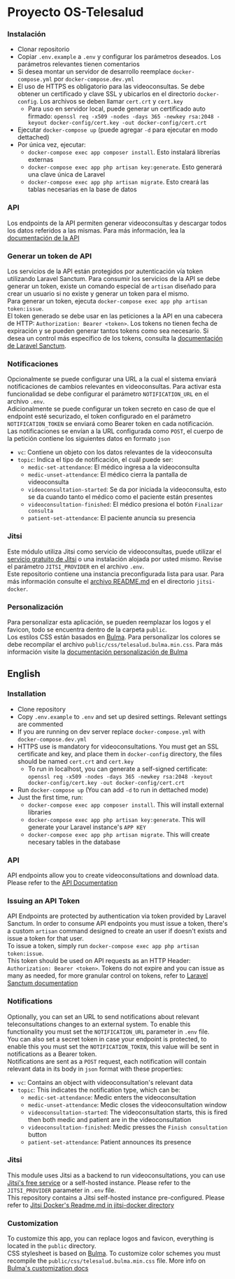 # Proyecto OS-Telesalud

### Instalación
* Clonar repositorio
* Copiar `.env.example` a `.env` y configurar los parámetros deseados. Los parámetros relevantes tienen comentarios
* Si desea montar un servidor de desarrollo reemplace `docker-compose.yml` por `docker-compose.dev.yml`
* El uso de HTTPS es obligatorio para las videoconsultas. Se debe obtener un certificado y clave SSL y ubicarlos en el directorio `docker-config`. Los archivos se deben llamar `cert.crt` y `cert.key`
  * Para uso en servidor local, puede generar un certificado auto firmado: `openssl req -x509 -nodes -days 365 -newkey rsa:2048 -keyout docker-config/cert.key -out docker-config/cert.crt`
* Ejecutar `docker-compose up` (puede agregar `-d` para ejecutar en modo dettached)
* Por única vez, ejecutar:
  * `docker-compose exec app composer install`. Esto instalará librerías externas
  * `docker-compose exec app php artisan key:generate`. Esto generará una clave única de Laravel
  * `docker-compose exec app php artisan migrate`. Esto creará las tablas necesarias en la base de datos

### API
Los endpoints de la API permiten generar videoconsultas y descargar todos los datos referidos a las mismas. Para más información, lea la [documentación de la API](https://documenter.getpostman.com/view/2176254/2s847HPYG1)

### Generar un token de API
Los servicios de la API están protegidos por autenticación vía token utilizando Laravel Sanctum.
Para consumir los servicios de la API se debe generar un token, existe un comando especial de `artisan` diseñado para crear un usuario si no existe y generar un token para el mismo.  
Para generar un token, ejecuta `docker-compose exec app php artisan token:issue`.  
El token generado se debe usar en las peticiones a la API en una cabecera de HTTP: `Authorization: Bearer <token>`. Los tokens no tienen fecha de expiración y se pueden generar tantos tokens como sea necesario. Si desea un control más específico de los tokens, consulta la [documentación de Laravel Sanctum](https://laravel.com/docs/9.x/sanctum).

### Notificaciones
Opcionalmente se puede configurar una URL a la cual el sistema enviará notificaciones de cambios relevantes en videoconsultas. Para activar esta funcionalidad se debe configurar el parámetro `NOTIFICATION_URL` en el archivo `.env`.   
Adicionalmente se puede configurar un token secreto en caso de que el endpoint esté securizado, el token configurado en el parámetro `NOTIFICATION_TOKEN` se enviará como Bearer token en cada notificación.  
Las notificaciones se envían a la URL configurada como `POST`, el cuerpo de la petición contiene los siguientes datos en formato `json`
* `vc`: Contiene un objeto con los datos relevantes de la videoconsulta
* `topic`: Indica el tipo de notificación, el cuál puede ser:
  * `medic-set-attendance`: El médico ingresa a la videoconsulta
  * `medic-unset-attendance`: El médico cierra la pantalla de videoconsulta
  * `videoconsultation-started`: Se da por iniciada la videoconsulta, esto se da cuando tanto el médico como el paciente están presentes
  * `videoconsultation-finished`: El médico presiona el botón `Finalizar consulta`
  * `patient-set-attendance`: El paciente anuncia su presencia

### Jitsi
Este módulo utiliza Jitsi como servicio de videoconsultas, puede utilizar el [servicio gratuito de Jitsi](https://meet.jit.si/) o una instalación alojada por usted mismo. Revise el parámetro `JITSI_PROVIDER` en el archivo `.env`.   
Este repositorio contiene una instancia preconfigurada lista para usar. Para más información consulte el [archivo README.md](jitsi-docker/README.md) en el directorio `jitsi-docker`.


### Personalización
Para personalizar esta aplicación, se pueden reemplazar los logos y el favicon, todo se encuentra dentro de la carpeta `public`.   
Los estilos CSS están basados en [Bulma](https://bulma.io/). Para personalizar los colores se debe recompilar el archivo `public/css/telesalud.bulma.min.css`. Para más información visite la [documentación personalización de Bulma](https://bulma.io/documentation/customize/)

## English

### Installation
* Clone repository
* Copy `.env.example` to `.env` and set up desired settings. Relevant settings are commented
* If you are running on dev server replace `docker-compose.yml` with `docker-compose.dev.yml`
* HTTPS use is mandatory for videoconsultations. You must get an SSL certificate and key, and place them in `docker-config` directory, the files should be named `cert.crt` and `cert.key`
  * To run in localhost, you can generate a self-signed certificate: `openssl req -x509 -nodes -days 365 -newkey rsa:2048 -keyout docker-config/cert.key -out docker-config/cert.crt`
* Run `docker-compose up` (You can add `-d` to run in dettached mode)
* Just the first time, run:
  * `docker-compose exec app composer install`. This will install external libraries
  * `docker-compose exec app php artisan key:generate`. This will generate your Laravel instance's `APP KEY`
  * `docker-compose exec app php artisan migrate`. This will create necesary tables in the database

### API
API endpoints allow you to create videoconsultations and download data. Please refer to the [API Documentation](https://documenter.getpostman.com/view/2176254/2s847HPYG1)

### Issuing an API Token
API Endpoints are protected by authentication via token provided by Laravel Sanctum.
In order to consume API endpoints you must issue a token, there's a custom `artisan` command designed to create an user if doesn't exists and issue a token for that user.  
To issue a token, simply run `docker-compose exec app php artisan token:issue`.  
This token should be used on API requests as an HTTP Header: `Authorization: Bearer <token>`. Tokens do not expire and you can issue as many as needed, for more granular control on tokens, refer to [Laravel Sanctum documentation](https://laravel.com/docs/9.x/sanctum)

### Notifications
Optionally, you can set an URL to send notifications about relevant teleconsultations changes to an external system. To enable this functionality you must set the `NOTIFICATION_URL` parameter in `.env` file.  
You can also set a secret token in case your endpoint is protected, to enable this you must set the `NOTIFICATION_TOKEN`, this value will be sent in notifications as a Bearer token.  
Notifications are sent as a `POST` request, each notification will contain relevant data in its body in `json` format with these properties:
* `vc`: Contains an object with videoconsultation's relevant data
* `topic`: This indicates the notification type, which can be:
  * `medic-set-attendance`: Medic enters the videoconsultation
  * `medic-unset-attendance`: Medic closes the videoconsultation window
  * `videoconsultation-started`: The videoconsultation starts, this is fired then both medic and patient are in the videoconsultation
  * `videoconsultation-finished`: Medic presses the `Finish consultation` button
  * `patient-set-attendance`: Patient announces its presence

### Jitsi
This module uses Jitsi as a backend to run videoconsultations, you can use [Jitsi's free service](https://meet.jit.si/) or a self-hosted instance. Please refer to the `JITSI_PROVIDER` parameter in `.env` file.   
This repository contains a Jitsi self-hosted instance pre-configured. Please refer to [Jitsi Docker's Readme.md in jitsi-docker directory](jitsi-docker/README.md)

### Customization
To customize this app, you can replace logos and favicon, everything is located in the `public` directory.   
CSS stylesheet is based on [Bulma](https://bulma.io/). To customize color schemes you must recompile the `public/css/telesalud.bulma.min.css` file. More info on [Bulma's customization docs](https://bulma.io/documentation/customize/)
